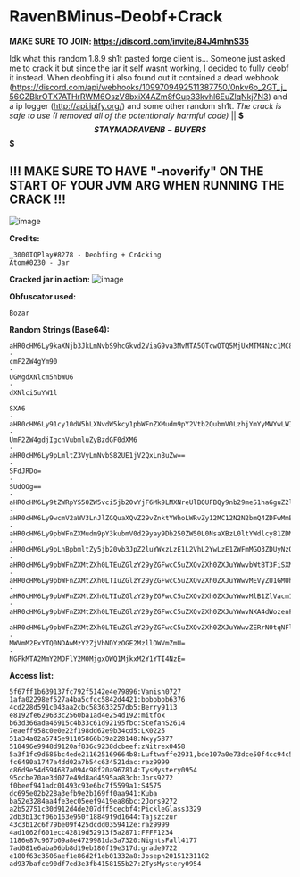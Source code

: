 # RavenBMinus-Deobf+Crack
**MAKE SURE TO JOIN: https://discord.com/invite/84J4mhnS35**

Idk what this random 1.8.9 sh1t pasted forge client is... Someone just asked me to crack it but since the jar it self wasnt working, I decided to fully deobf it instead. When deobfing it i also found out it contained a dead webhook (https://discord.com/api/webhooks/1099709492511387750/0nkv6o_2GT_j_56GZBkrOTX7ATHrRWM6OszV8bxiX4AZm8fGup33kvhl6EuZlqNkj7N3) and a ip logger (http://api.ipify.org/) and some other random sh1t. *The crack is safe to use (I removed all of the potentionaly harmful code)* || **$$$ STAY MAD RAVEN B- BUYERS$$$**

## !!! MAKE SURE TO HAVE "-noverify" ON THE START OF YOUR JVM ARG WHEN RUNNING THE CRACK !!!
![image](https://github.com/3000IQPlay/RavenBMinus-Cracked/assets/75604883/6027603f-a649-48a8-85f3-affe91255f9b)

**Credits:**
```
_3000IQPlay#8278 - Deobfing + Cr4cking
Atom#0230 - Jar
```

**Cracked jar in action:**
![image](https://github.com/3000IQPlay/RavenBMinus-Cracked/assets/75604883/0a6cfcf1-9831-4532-8e6a-7fed2c0d1fc7)

**Obfuscator used:**
```
Bozar
```

**Random Strings (Base64):**
```
aHR0cHM6Ly9kaXNjb3JkLmNvbS9hcGkvd2ViaG9va3MvMTA5OTcwOTQ5MjUxMTM4Nzc1MC8wbmt2Nm9fMkdUX2pfNTZHWkJrck9UWDdBVEhyUldNNk9zelY4YnhpWDRBWm04Zkd1cDMza3ZobDZFdVpscU5rajdOMw==
-
cmF2ZW4gYm90
-
UGMgdXNlcm5hbWU6
-
dXNlci5uYW1l
-
SXA6
-
aHR0cHM6Ly91cy10dW5hLXNvdW5kcy1pbWFnZXMudm9pY2Vtb2QubmV0LzhjYmYyMWYwLWIxZjItNGNiOS04NWQwLTgwMDAzODIyMGE0MC0xNjYzOTYzNjU4NDg4LnBuZw==
-
UmF2ZW4gdjIgcnVubmluZyBzdGF0dXM6
-
aHR0cHM6Ly9pLmltZ3VyLmNvbS82UE1jV2QxLnBuZw==
-
SFdJRDo=
-
SUdOOg==
-
aHR0cHM6Ly9tZWRpYS50ZW5vci5jb20vYjF6Mk9LMXNreUlBQUFBQy9nb29meS1haGguZ2lm
-
aHR0cHM6Ly9wcmV2aWV3LnJlZGQuaXQvZ29vZnktYWhoLWRvZy12MC12N2N2bmQ4ZDFwMmExLmpwZz93aWR0aD02NDAmY3JvcD1zbWFydCZhdXRvPXdlYnAmcz1iNzU0MmI2NTYyYjg3NWFjYjNmZDg5NzgzNDExMDQxYTE4Mjk5ZThj
-
aHR0cHM6Ly9pbWFnZXMudm9pY3kubmV0d29yay9Db250ZW50L0NsaXBzL0ltYWdlcy81ZDM5MWIyMS0wNzU5LTRmNDYtOTYxMC1jMmJhNTliZGIyMzItc21hbGwucG5nP2F1dG89Y29tcHJlc3MmYXV0bz1mb3JtYXQmaD0yMDA=
-
aHR0cHM6Ly9pLnBpbmltZy5jb20vb3JpZ2luYWxzLzE1L2VhL2YwLzE1ZWFmMGQ3ZDUyNzQ3ODBmYTkwMjJhZmM2YjE3OWQ2LmpwZw==
-
aHR0cHM6Ly9pbWFnZXMtZXh0LTEuZGlzY29yZGFwcC5uZXQvZXh0ZXJuYWwvbWtBT3FiSXMxd3FCeHFKOUd0Rzh6Y2prTkJwYmNoTUpYdGJIakVtYTExOC9odHRwcy91cy10dW5hLXNvdW5kcy1pbWFnZXMudm9pY2Vtb2QubmV0LzhjYmYyMWYwLWIxZjItNGNiOS04NWQwLTgwMDAzODIyMGE0MC0xNjYzOTYzNjU4NDg4LnBuZz93aWR0aD0zOTImaGVpZ2h0PTY3MQ==
-
aHR0cHM6Ly9pbWFnZXMtZXh0LTIuZGlzY29yZGFwcC5uZXQvZXh0ZXJuYWwvMEVyZU1GMUh6QVVmQWd5cmRNSWhjM1dpLWNySUc1SFhWZkhHdDAtNHh2Zy9odHRwcy9pLnBpbmltZy5jb20vNzM2eC8wMC8xNC9mMC8wMDE0ZjAzODBkNTczYmI5NjhkZTRjNjA5NDlmMjc2OC5qcGc/d2lkdGg9NTQ3JmhlaWdodD02NzE=
-
aHR0cHM6Ly9pbWFnZXMtZXh0LTIuZGlzY29yZGFwcC5uZXQvZXh0ZXJuYWwvMlB1ZlVacm1rbnhUck1zRjVMa1JENmpPRFdiOGZxa2NQa1dha2xPZFBUOC8lM0ZhdXRvJTNEd2VicCUyNnMlM0Q2ZjIyM2ZmOWFhNDQzOTg0NWY3MTM4YWQxNDFjOThlOTQwN2Y4NWQyL2h0dHBzL3ByZXZpZXcucmVkZC5pdC9kcmFrZS1haGgtZG9nLXYwLWNqM2h4aGw2Z2t4ODEuanBnP3dpZHRoPTU5NyZoZWlnaHQ9Njcx
-
aHR0cHM6Ly9pbWFnZXMtZXh0LTEuZGlzY29yZGFwcC5uZXQvZXh0ZXJuYWwvNXA4dWozenFMSjBrX1lRNWZvZFVabHFFNENlanRGSVdWNGwwelhSalVUVS9odHRwcy9tZWRpYS5mYW1pbHltaW5kZWQuY29tL2VkL2ViL2VkZWI1NWIzODFjNjRlOGE4YjY4MGJmYTU4MGQyM2JiLmpwZw==
-
aHR0cHM6Ly9pbWFnZXMtZXh0LTEuZGlzY29yZGFwcC5uZXQvZXh0ZXJuYWwvZERrN0tqNFlqN3RTRmFYeHZXbnJvUW9keWJmbHBCV3FkeV81S1hjSU5FVS9odHRwcy9pMS5zbmRjZG4uY29tL2FydHdvcmtzLURuUVFlR1dTdExJTmZGSlMtTjZ6aVR3LXQ1MDB4NTAwLmpwZw==
-
MWVmM2ExYTQ0NDAwMzY2ZjVhNDYzOGE2MzllOWVmZmU=
-
NGFkMTA2MmY2MDFlY2M0MjgxOWQ1MjkxM2Y1YTI4NzE=
```

**Access list:**
```
5f67ff1b639137fc792f5142e4e79896:Vanish0727
1afa02298ef527a4ba5cfcc5842d4421:bobobob6376
4cd228d591c043aa2cbc583633257db5:Berry9113
e8192fe629633c2560ba1ad4e254d192:mitfox
b63d366ada46915c4b33c61d92195fbc:StefanS2614
7eaeff958c0e0e22f198dd62e9b34cd5:LK0225
51a34a02a5745e91105866b39a228148:Nxyy5877
518496e9948d9120af836c9238dcbeef:zNitrex0458
5a3f1fc9d686bc4ede211625169664b8:Luftwaffe2931,bde107a0e73dce50f4cc94c5874189f8:Fir0822,d8a4734c36ad860c54b8e29ed74d0b42:diaz1131,47517d6eea77c554d6e9878c78a04027:raz9999
fc6490a1747a4dd02a7b54c634521dac:raz9999
c86d9e54d594687a094c98f20a967814:TysMystery0954
95ccbe70ae3d077e49d8ad4595aa83cb:Jors9272
f0beef941adc01493c93e6bc7f5599a1:S4575
dc695e02b228a3efb9e2b169ff0aa941:Kuba
ba52e3284aa4fe3ec05eef9419ea86bc:2Jors9272
a2b52751c30d912d4de207dff5cecbf4:PickleGlass3329
2db3b13cf06b163e950f18849f9d1644:Tajszczur
43c3b12c6f79be09f425dcdd0359412e:raz9999
4ad1062f601ecc42819d52913f5a2871:FFFF1234
1186e87c967b09a8e4729981da3a7320:NightsFall4177
7ad081e6aba06bb8d19eb180f19e317d:grade9722
e180f63c3506aef1e86d2f1eb01332a8:Joseph20151231102
ad937bafce90df7ed3e3fb4158155b27:2TysMystery0954
```
